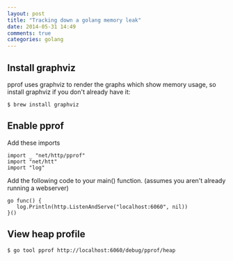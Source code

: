 ```yaml
---
layout: post
title: "Tracking down a golang memory leak"
date: 2014-05-31 14:49
comments: true
categories: golang
---
```


## Install graphviz

pprof uses graphviz to render the graphs which show memory usage, so install graphviz if you don't already have it:

```
$ brew install graphviz
```

## Enable pprof

Add these imports

```
import _ "net/http/pprof"
import "net/htt"
import "log"
```

Add the following code to your main() function.  (assumes you aren't already running a webserver)

```
go func() {
   log.Println(http.ListenAndServe("localhost:6060", nil))
}()
```

## View heap profile

```
$ go tool pprof http://localhost:6060/debug/pprof/heap
```



